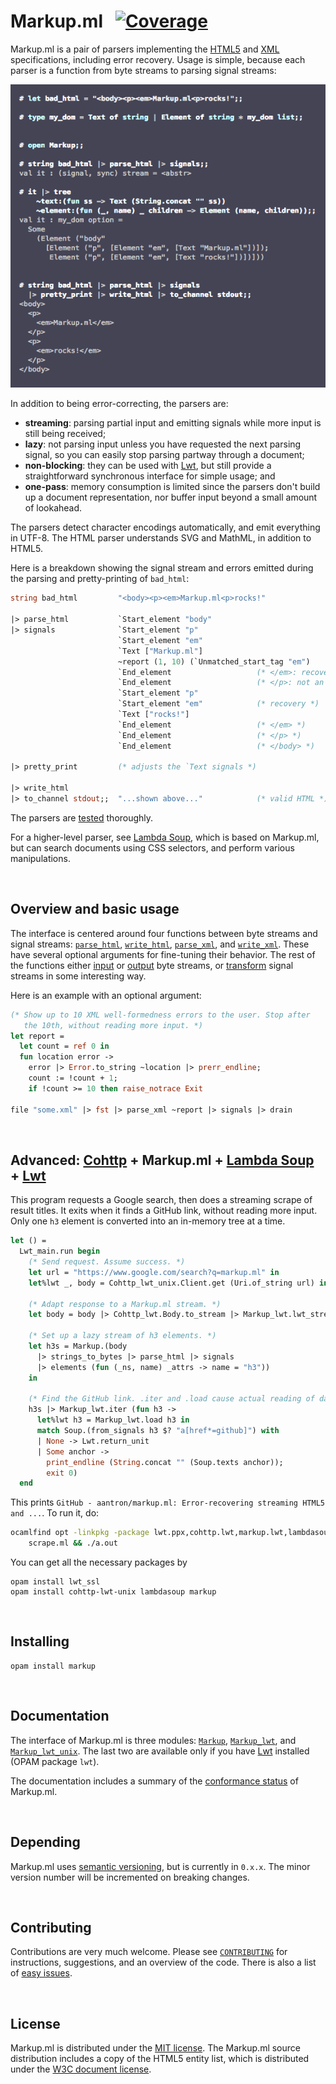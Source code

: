 # Markup.ml &nbsp; [![Coverage][coveralls-img]][coveralls]

[coveralls]:     https://coveralls.io/github/aantron/markup.ml?branch=master
[coveralls-img]: https://img.shields.io/coveralls/aantron/markup.ml/master.svg

Markup.ml is a pair of parsers implementing the [HTML5][HTML5] and [XML][XML]
specifications, including error recovery. Usage is simple, because each parser
is a function from byte streams to parsing signal streams:

![Usage example][sample]

[sample]: https://github.com/aantron/markup.ml/blob/master/docs/sample.png

In addition to being error-correcting, the parsers are:

- **streaming**: parsing partial input and emitting signals while more input is
  still being received;
- **lazy**: not parsing input unless you have requested the next parsing signal,
  so you can easily stop parsing partway through a document;
- **non-blocking**: they can be used with [Lwt][lwt], but still provide a
  straightforward synchronous interface for simple usage; and
- **one-pass**: memory consumption is limited since the parsers don't build up a
  document representation, nor buffer input beyond a small amount of lookahead.

The parsers detect character encodings automatically, and emit everything in
UTF-8. The HTML parser understands SVG and MathML, in addition to HTML5.

Here is a breakdown showing the signal stream and errors emitted during the
parsing and pretty-printing of `bad_html`:

```ocaml
string bad_html         "<body><p><em>Markup.ml<p>rocks!"

|> parse_html           `Start_element "body"
|> signals              `Start_element "p"
                        `Start_element "em"
                        `Text ["Markup.ml"]
                        ~report (1, 10) (`Unmatched_start_tag "em")
                        `End_element                   (* </em>: recovery *)
                        `End_element                   (* </p>: not an error *)
                        `Start_element "p"
                        `Start_element "em"            (* recovery *)
                        `Text ["rocks!"]
                        `End_element                   (* </em> *)
                        `End_element                   (* </p> *)
                        `End_element                   (* </body> *)

|> pretty_print         (* adjusts the `Text signals *)

|> write_html
|> to_channel stdout;;  "...shown above..."            (* valid HTML *)
```

The parsers are [tested][tests] thoroughly.

For a higher-level parser, see [Lambda Soup][lambdasoup], which is based on
Markup.ml, but can search documents using CSS selectors, and perform various
manipulations.

<br/>

## Overview and basic usage

The interface is centered around four functions between byte streams and signal
streams: [`parse_html`][parse_html], [`write_html`][write_html],
[`parse_xml`][parse_xml], and [`write_xml`][write_xml]. These have several
optional arguments for fine-tuning their behavior. The rest of the functions
either [input][input] or [output][output] byte streams, or
[transform][transform] signal streams in some interesting way.

Here is an example with an optional argument:

```ocaml
(* Show up to 10 XML well-formedness errors to the user. Stop after
   the 10th, without reading more input. *)
let report =
  let count = ref 0 in
  fun location error ->
    error |> Error.to_string ~location |> prerr_endline;
    count := !count + 1;
    if !count >= 10 then raise_notrace Exit

file "some.xml" |> fst |> parse_xml ~report |> signals |> drain
```

[input]: http://aantron.github.io/markup.ml/#2_Inputsources
[output]: http://aantron.github.io/markup.ml/#2_Outputdestinations
[transform]: http://aantron.github.io/markup.ml/#2_Utility

<br/>

## Advanced: [Cohttp][cohttp] + Markup.ml + [Lambda Soup][lambdasoup] + [Lwt][lwt]

This program requests a Google search, then does a streaming scrape of result
titles. It exits when it finds a GitHub link, without reading more input. Only
one `h3` element is converted into an in-memory tree at a time.

```ocaml
let () =
  Lwt_main.run begin
    (* Send request. Assume success. *)
    let url = "https://www.google.com/search?q=markup.ml" in
    let%lwt _, body = Cohttp_lwt_unix.Client.get (Uri.of_string url) in

    (* Adapt response to a Markup.ml stream. *)
    let body = body |> Cohttp_lwt.Body.to_stream |> Markup_lwt.lwt_stream in

    (* Set up a lazy stream of h3 elements. *)
    let h3s = Markup.(body
      |> strings_to_bytes |> parse_html |> signals
      |> elements (fun (_ns, name) _attrs -> name = "h3"))
    in

    (* Find the GitHub link. .iter and .load cause actual reading of data. *)
    h3s |> Markup_lwt.iter (fun h3 ->
      let%lwt h3 = Markup_lwt.load h3 in
      match Soup.(from_signals h3 $? "a[href*=github]") with
      | None -> Lwt.return_unit
      | Some anchor ->
        print_endline (String.concat "" (Soup.texts anchor));
        exit 0)
  end
```

This prints
`GitHub - aantron/markup.ml: Error-recovering streaming HTML5 and ...`. To run
it, do:

```sh
ocamlfind opt -linkpkg -package lwt.ppx,cohttp.lwt,markup.lwt,lambdasoup \
    scrape.ml && ./a.out
```

You can get all the necessary packages by

```
opam install lwt_ssl
opam install cohttp-lwt-unix lambdasoup markup
```

<br/>

## Installing

```
opam install markup
```

<br/>

## Documentation

The interface of Markup.ml is three modules: [`Markup`][Markup],
[`Markup_lwt`][Markup_lwt], and [`Markup_lwt_unix`][Markup_lwt_unix]. The last
two are available only if you have [Lwt][lwt] installed (OPAM package `lwt`).

The documentation includes a summary of the [conformance status][conformance] of
Markup.ml.

<br/>

## Depending

Markup.ml uses [semantic versioning][semver], but is currently in `0.x.x`. The
minor version number will be incremented on breaking changes.

<br/>

## Contributing

Contributions are very much welcome. Please see [`CONTRIBUTING`][contributing]
for instructions, suggestions, and an overview of the code. There is also a list
of [easy issues][easy].

<br/>

## License

Markup.ml is distributed under the [MIT license][license]. The Markup.ml source
distribution includes a copy of the HTML5 entity list, which is distributed
under the [W3C document license][w3c-license].

[parse_html]:      http://aantron.github.io/markup.ml/#VALparse_html
[write_html]:      http://aantron.github.io/markup.ml/#VALwrite_html
[parse_xml]:       http://aantron.github.io/markup.ml/#VALparse_xml
[write_xml]:       http://aantron.github.io/markup.ml/#VALwrite_xml
[HTML5]:           https://www.w3.org/TR/html5/
[XML]:             https://www.w3.org/TR/xml/
[tests]:           https://github.com/aantron/markup.ml/tree/master/test
[signal]:          http://aantron.github.io/markup.ml/#TYPEsignal
[lwt]:             https://github.com/ocsigen/lwt
[lambdasoup]:      https://github.com/aantron/lambda-soup
[cohttp]:          https://github.com/mirage/ocaml-cohttp
[license]:         https://github.com/aantron/markup.ml/blob/master/LICENSE.md
[contributing]:    https://github.com/aantron/markup.ml/blob/master/docs/CONTRIBUTING.md
[email]:           mailto:antonbachin@yahoo.com
[Markup]:          http://aantron.github.io/markup.ml
[Markup_lwt]:      http://aantron.github.io/markup.ml/Markup_lwt.html
[Markup_lwt_unix]: http://aantron.github.io/markup.ml/Markup_lwt_unix.html
[conformance]:     http://aantron.github.io/markup.ml/#2_Conformancestatus
[w3c-license]: https://www.w3.org/Consortium/Legal/2002/copyright-documents-20021231
[semver]: http://semver.org/
[easy]: https://github.com/aantron/markup.ml/labels/easy
